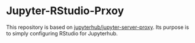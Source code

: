 # Jupyter-RStudio-Prxoy

This repository is based on
[jupyterhub/jupyter-server-proxy](https://github.com/jupyterhub/jupyter-server-proxy).
Its purpose is to simply configuring RStudio for Jupyterhub.
